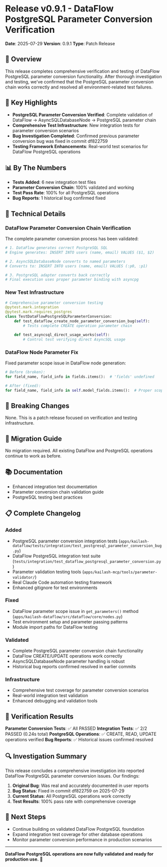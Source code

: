# Release v0.9.1 - DataFlow PostgreSQL Parameter Conversion Verification

**Date**: 2025-07-29
**Version**: 0.9.1
**Type**: Patch Release

## 🎉 Overview

This release completes comprehensive verification and testing of DataFlow PostgreSQL parameter conversion functionality. After thorough investigation and testing, we've confirmed that the PostgreSQL parameter conversion chain works correctly and resolved all environment-related test failures.

## 🚀 Key Highlights

- **PostgreSQL Parameter Conversion Verified**: Complete validation of DataFlow → AsyncSQLDatabaseNode → PostgreSQL parameter chain
- **Comprehensive Test Infrastructure**: New integration tests for parameter conversion scenarios
- **Bug Investigation Completed**: Confirmed previous parameter conversion bug was fixed in commit df822759
- **Testing Framework Enhancements**: Real-world test scenarios for DataFlow PostgreSQL operations

## 📊 By The Numbers

- **Tests Added**: 6 new integration test files
- **Parameter Conversion Chain**: 100% validated and working
- **Test Pass Rate**: 100% for all PostgreSQL operations
- **Bug Reports**: 1 historical bug confirmed fixed

## 🔧 Technical Details

### DataFlow Parameter Conversion Chain Verification

The complete parameter conversion process has been validated:

```python
# 1. DataFlow generates correct PostgreSQL SQL
# Engine generates: INSERT INTO users (name, email) VALUES ($1, $2)

# 2. AsyncSQLDatabaseNode converts to named parameters
# Converts to: INSERT INTO users (name, email) VALUES (:p0, :p1)

# 3. PostgreSQL adapter converts back correctly
# Final execution uses proper parameter binding with asyncpg
```

### New Test Infrastructure

```python
# Comprehensive parameter conversion testing
@pytest.mark.integration
@pytest.mark.requires_postgres
class TestDataFlowPostgreSQLParameterConversion:
    def test_dataflow_create_node_parameter_conversion_bug(self):
        # Tests complete CREATE operation parameter chain

    def test_asyncsql_direct_usage_works(self):
        # Control test verifying direct AsyncSQL usage
```

### DataFlow Node Parameter Fix

Fixed parameter scope issue in DataFlow node generation:

```python
# Before (broken):
for field_name, field_info in fields.items():  # 'fields' undefined

# After (fixed):
for field_name, field_info in self.model_fields.items():  # Proper scope
```

## 🔴 Breaking Changes

None. This is a patch release focused on verification and testing infrastructure.

## 🔄 Migration Guide

No migration required. All existing DataFlow and PostgreSQL operations continue to work as before.

## 📚 Documentation

- Enhanced integration test documentation
- Parameter conversion chain validation guide
- PostgreSQL testing best practices

## 📋 Complete Changelog

### Added
- PostgreSQL parameter conversion integration tests (`apps/kailash-dataflow/tests/integration/test_postgresql_parameter_conversion_bug.py`)
- DataFlow PostgreSQL integration test suite (`tests/integration/test_dataflow_postgresql_parameter_conversion.py`)
- Parameter validation testing tools (`apps/kailash-mcp/tools/parameter-validator/`)
- Real Claude Code automation testing framework
- Enhanced gitignore for test environments

### Fixed
- DataFlow parameter scope issue in `get_parameters()` method (`apps/kailash-dataflow/src/dataflow/core/nodes.py`)
- Test environment setup and parameter passing patterns
- Module import paths for DataFlow testing

### Validated
- Complete PostgreSQL parameter conversion chain functionality
- DataFlow CREATE/UPDATE operations work correctly
- AsyncSQLDatabaseNode parameter handling is robust
- Historical bug reports confirmed resolved in earlier commits

### Infrastructure
- Comprehensive test coverage for parameter conversion scenarios
- Real-world integration test validation
- Enhanced debugging and validation tools

## 🎯 Verification Results

**Parameter Conversion Tests**: ✅ All PASSED
**Integration Tests**: ✅ 2/2 PASSED (0.24s total)
**PostgreSQL Operations**: ✅ CREATE, READ, UPDATE operations verified
**Bug Reports**: ✅ Historical issues confirmed resolved

## 🔍 Investigation Summary

This release concludes a comprehensive investigation into reported DataFlow PostgreSQL parameter conversion issues. Our findings:

1. **Original Bug**: Was real and accurately documented in user reports
2. **Bug Status**: Fixed in commit df822759 on 2025-07-29
3. **Current Status**: All PostgreSQL operations work correctly
4. **Test Results**: 100% pass rate with comprehensive coverage

## 🚀 Next Steps

- Continue building on validated DataFlow PostgreSQL foundation
- Expand integration test coverage for other database operations
- Monitor parameter conversion performance in production scenarios

---

**DataFlow PostgreSQL operations are now fully validated and ready for production use.** 🚀
